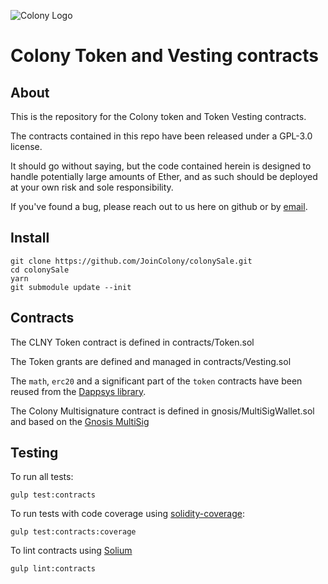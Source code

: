 ![Colony Logo](https://user-images.githubusercontent.com/9886144/31672259-f9586cc4-b353-11e7-97fd-486069cbd256.png)

# Colony Token and Vesting contracts

## About

This is the repository for the Colony token and Token Vesting contracts.

The contracts contained in this repo have been released under a GPL-3.0 license. 

It should go without saying, but the code contained herein is designed to handle potentially large amounts of Ether, and as such should be deployed at your own risk and sole responsibility.  

If you've found a bug, please reach out to us here on github or by [email](mailto:hello@colony.io).

## Install

```
git clone https://github.com/JoinColony/colonySale.git
cd colonySale
yarn
git submodule update --init
```

## Contracts

The CLNY Token contract is defined in contracts/Token.sol

The Token grants are defined and managed in contracts/Vesting.sol

The `math`, `erc20` and a significant part of the `token` contracts have been reused from the [Dappsys library](https://github.com/dapphub/dappsys).

The Colony Multisignature contract is defined in gnosis/MultiSigWallet.sol and based on the [Gnosis MultiSig](https://github.com/gnosis/MultiSigWallet)

## Testing

To run all tests:
```
gulp test:contracts
```
To run tests with code coverage using [solidity-coverage](https://github.com/sc-forks/solidity-coverage):
```
gulp test:contracts:coverage
```
To lint contracts using [Solium](https://github.com/duaraghav8/Solium)
```
gulp lint:contracts
```
